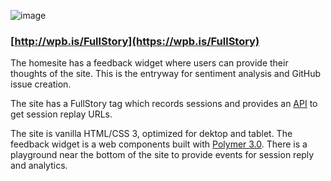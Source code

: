 ![image](https://user-images.githubusercontent.com/11197026/46587664-91b30d00-ca5d-11e8-9457-27696ea65372.png)

### [http://wpb.is/FullStory](https://wpb.is/FullStory)
The homesite has a feedback widget where users can provide their thoughts of the site. This is the entryway for sentiment analysis and GitHub issue creation. 

The site has a FullStory tag which records sessions and provides an [API](https://help.fullstory.com/develop-js) to get session replay URLs.

The site is vanilla HTML/CSS 3, optimized for dektop and tablet. The feedback widget is a web components built with [Polymer 3.0](https://www.polymer-project.org/). There is a playground near the bottom of the site to provide events for session reply and analytics.
